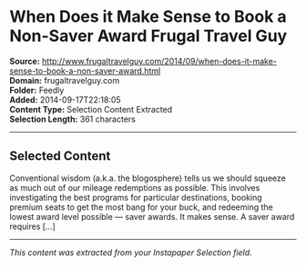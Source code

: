 # When Does it Make Sense to Book a Non-Saver Award Frugal Travel Guy

**Source:** http://www.frugaltravelguy.com/2014/09/when-does-it-make-sense-to-book-a-non-saver-award.html  
**Domain:** frugaltravelguy.com  
**Folder:** Feedly  
**Added:** 2014-09-17T22:18:05  
**Content Type:** Selection Content Extracted  
**Selection Length:** 361 characters  


---

## Selected Content

Conventional wisdom (a.k.a. the blogosphere) tells us we should squeeze as much out of our mileage redemptions as possible. This involves investigating the best programs for particular destinations, booking premium seats to get the most bang for your buck, and redeeming the lowest award level possible — saver awards. It makes sense. A saver award requires […]

---

*This content was extracted from your Instapaper Selection field.*